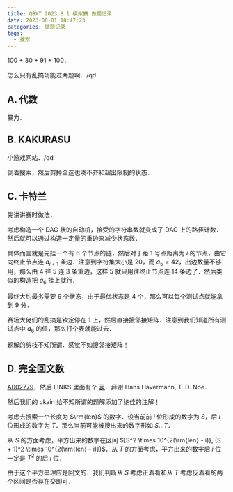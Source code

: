 ```yaml
---
title: QBXT 2023.8.1 模拟赛 做题记录
date: 2023-08-01 18:47:23
categories: 做题记录
tags:
  - 搜索
---
```


100 + 30 + 91 + 100．

怎么只有乱搞场能过两题啊．/qd

<!-- more -->

## A. 代数

暴力．

## B. KAKURASU

小游戏网站．/qd

倒着搜索，然后剪掉全选也凑不齐和超出限制的状态．

## C. 卡特兰

先讲讲赛时做法．

考虑构造一个 DAG 状的自动机，接受的字符串数就变成了 DAG 上的路径计数．然后就可以通过构造一定量的重边来减少状态数．

具体而言就是先挂一个有 $6$ 个节点的链，然后对于距 $1$ 号点距离为 $i$ 的节点，由它向终止节点连 $a_{i + 1}$ 条边．注意到字符集大小是 $20$，而 $a_5 = 42$，出边数量不够用，那么由 $4$ 往 $5$ 连 $3$ 条重边，这样 $5$ 就只用往终止节点连 $14$ 条边了．然后类似的构造把 $a_6$ 挂上就行．

最终大约最劣需要 $9$ 个状态，由于最优状态是 $4$ 个，那么可以每个测试点就能拿到 $9$ 分．

赛场大佬们的乱搞是钦定停在 $1$ 上，然后直接搜邻接矩阵．注意到我们知道所有测试点中 $a_6$ 的值，那么打个表就能过去．

题解的剪枝不知所谓．感觉不如搜邻接矩阵！

## D. 完全回文数

[A002779](https://oeis.org/A002779)，然后 LINKS 里面有个 [表](https://oeis.org/A002779/b002779.txt)．拜谢 Hans Havermann, T. D. Noe．

然后我们的 ckain 给不知所谓的题解添加了绝佳的注解！

考虑去搜索一个长度为 $\rm{len}$ 的数字．设当前前 $i$ 位形成的数字为 $S$，后 $i$ 位形成的数字为 $T$．那么当前可能被搜出来的数字形如 $S \dots T$．

从 $S$ 的方面考虑，平方出来的数字在区间 $[S^2 \times 10^{2(\rm{len} - i)}, (S + 1)^2 \times 10^{2(\rm{len} - i)})$．从 $T$ 的方面考虑，平方出来的数字后 $i$ 位一定是 $T^2$ 的后 $i$ 位．

由于这个平方串理应是回文的．我们判断从 $S$ 考虑正着看和从 $T$ 考虑反着看的两个区间是否存在交即可．
